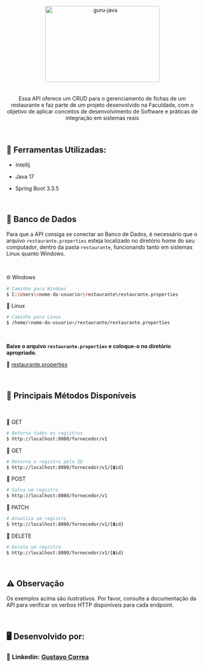 <div align="center"> <br> 
  <img align="center" alt="guru-java" height="200" width="300" src="https://cdn.jsdelivr.net/gh/devicons/devicon@latest/icons/spring/spring-original.svg" />
</div> <br>  <br> 


<div align="center"> 
  Essa API oferece um CRUD para o gerenciamento de fichas de um restaurante e faz parte de um projeto desenvolvido na Faculdade, com o objetivo de aplicar conceitos de desenvolvimento de Software e práticas de   integração em sistemas reais
</div> <br>  <br> 


## 🚀 Ferramentas Utilizadas:

* Intellij

* Java 17

* Spring Boot 3.3.5

 <br> 

 ## 🐘 Banco de Dados

Para que a API consiga se conectar ao Banco de Dados, é necessário que o arquivo `restaurante.properties` esteja localizado no diretório home do seu computador, dentro da pasta `restaurante`, funcionando tanto em sistemas Linux quanto Windows.


 <br>


🌐 Windows
```bash
# Caminho para Windows
$ C:\Users\<nome-do-usuario>\restaurante\restaurante.properties
```

🐧 Linux
```bash
# Caminho para Linux
$ /home/<nome-do-usuario>/restaurante/restaurante.properties
```


 <br>


**Baixe o arquivo `restaurante.properties` e coloque-o no diretório apropriado.**

🔹 [restaurante.properties](src/main/resources/examples/example.properties)


<br>


## 🔷 Principais Métodos Disponíveis

 <br> 

🔹 GET
```bash
# Retorna todos os registros
$ http://localhost:8080/fornecedor/v1
```

🔹 GET
```bash
# Retorna o registro pelo ID
$ http://localhost:8080/fornecedor/v1/{💲id}
```

🔹 POST
```bash
# Salva um registro
$ http://localhost:8080/fornecedor/v1
```

🔹 PATCH
```bash
# Atualiza um registro
$ http://localhost:8080/fornecedor/v1/{💲id}
```

🔹 DELETE
```bash
# Deleta um registro
$ http://localhost:8080/fornecedor/v1/{💲id}
```


<br>


## ⚠️ Observação

Os exemplos acima são ilustrativos. Por favor, consulte a documentação da API para verificar os verbos HTTP disponíveis para cada endpoint.


<br>


## 🖥️ Desenvolvido por:

### 📝 Linkedin: [Gustavo Correa](https://www.linkedin.com/in/gustavo-chauar-correa-946168269/)

